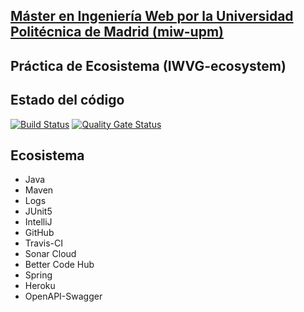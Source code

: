 ## [Máster en Ingeniería Web por la Universidad Politécnica de Madrid (miw-upm)](http://miw.etsisi.upm.es)
## Práctica de Ecosistema (IWVG-ecosystem)

## Estado del código
[![Build Status](https://travis-ci.org/msanchezv/iwvg-ecosystem-maria-sanchez.svg?branch=develop)](https://travis-ci.org/msanchezv/iwvg-ecosystem-maria-sanchez) 
[![Quality Gate Status](https://sonarcloud.io/api/project_badges/measure?project=es.upm.miw%3Aiwvg-ecosystem-maria-sanchez&metric=alert_status)](https://sonarcloud.io/dashboard?id=es.upm.miw%3Aiwvg-ecosystem-maria-sanchez)

## Ecosistema
* Java
* Maven
* Logs
* JUnit5
* IntelliJ
* GitHub
* Travis-CI
* Sonar Cloud
* Better Code Hub
* Spring
* Heroku
* OpenAPI-Swagger
